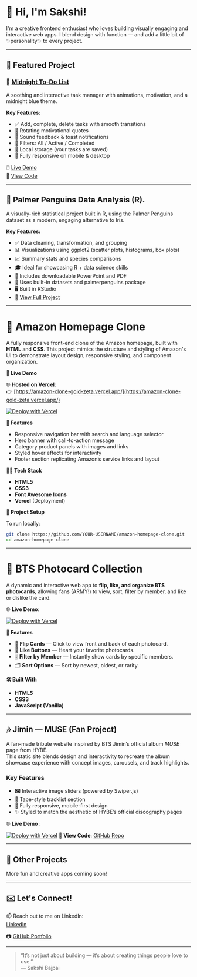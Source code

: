 # 👋 Hi, I'm Sakshi!

I'm a creative frontend enthusiast who loves building visually engaging and interactive web apps. I blend design with function — and add a little bit of ✨personality✨ to every project.

---

## 🌟 Featured Project

### 🌙 [Midnight To-Do List](https://sakshib2003.github.io/midnight-todo-list/)
A soothing and interactive task manager with animations, motivation, and a midnight blue theme.

**Key Features:**
- ✅ Add, complete, delete tasks with smooth transitions  
- 🌈 Rotating motivational quotes  
- 🔔 Sound feedback & toast notifications  
- 📂 Filters: All / Active / Completed  
- 💾 Local storage (your tasks are saved)  
- 📱 Fully responsive on mobile & desktop  

🖱️ [Live Demo](https://sakshib2003.github.io/midnight-todo-list/)  
📂 [View Code](https://github.com/SakshiB2003/midnight-todo-list)

---
## 🐧 Palmer Penguins Data Analysis (R).
A visually-rich statistical project built in R, using the Palmer Penguins dataset as a modern, engaging alternative to Iris.

**Key Features:**

- ✅ Data cleaning, transformation, and grouping
- 📊 Visualizations using ggplot2 (scatter plots, histograms, box plots)
- 📈 Summary stats and species comparisons
- 🎓 Ideal for showcasing R + data science skills
- 📂 Includes downloadable PowerPoint and PDF
- 💾 Uses built-in datasets and palmerpenguins package
- 🖥️ Built in RStudio
- 🔗 [View Full Project](https://github.com/SakshiB2003/palmer-penguins-project)  


---
# 🛒 Amazon Homepage Clone

A fully responsive front-end clone of the Amazon homepage, built with **HTML** and **CSS**. This project mimics the structure and styling of Amazon's UI to demonstrate layout design, responsive styling, and component organization.

**🔗 Live Demo**

🌐 **Hosted on Vercel**:  
👉 [https://amazon-clone-gold-zeta.vercel.app/](https://amazon-clone-gold-zeta.vercel.app/)

[![Deploy with Vercel](https://vercel.com/button)](https://amazon-clone-gold-zeta.vercel.app/)

**🚀 Features**

- Responsive navigation bar with search and language selector
- Hero banner with call-to-action message
- Category product panels with images and links
- Styled hover effects for interactivity
- Footer section replicating Amazon’s service links and layout

**🧑‍💻 Tech Stack**

- **HTML5**
- **CSS3**
- **Font Awesome Icons**
- **Vercel** (Deployment)

**📁 Project Setup**

To run locally:

```bash
git clone https://github.com/YOUR-USERNAME/amazon-homepage-clone.git
cd amazon-homepage-clone
```
---

# 💜 BTS Photocard Collection

A dynamic and interactive web app to **flip, like, and organize BTS photocards**, allowing fans (ARMY!) to view, sort, filter by member, and like or dislike the card.

🌐 **Live Demo**:

[![Deploy with Vercel](https://vercel.com/button)](https://bts-photocard.vercel.app/)

**🚀 Features**

- 🔄 **Flip Cards** — Click to view front and back of each photocard.
- 💖 **Like Buttons** — Heart your favorite photocards.
- 🎚️ **Filter by Member** — Instantly show cards by specific members.
- 🗂️ **Sort Options** — Sort by newest, oldest, or rarity.

**🛠️ Built With**

- **HTML5**
- **CSS3**
- **JavaScript (Vanilla)**

---

## 🎶 Jimin — MUSE (Fan Project)

A fan-made tribute website inspired by BTS Jimin’s official album *MUSE* page from HYBE.  
This static site blends design and interactivity to recreate the album showcase experience with concept images, carousels, and track highlights.

### Key Features
- 🖼️ Interactive image sliders (powered by Swiper.js)  
- 🎵 Tape-style tracklist section  
- 📱 Fully responsive, mobile-first design  
- ✨ Styled to match the aesthetic of HYBE’s official discography pages  

🌐 **Live Demo** :

[![Deploy with Vercel](https://vercel.com/button)](https://jimin-muse.vercel.app/)
📂 **View Code**: [GitHub Repo](https://github.com/SakshiB2003/Jimin-Muse)  

---

## 💼 Other Projects

More fun and creative apps coming soon!

---

## ✉️ Let's Connect!

📫 Reach out to me on LinkedIn:  
[LinkedIn](https://www.linkedin.com/in/sakshi-bajpai-4b5736230)

📷 [GitHub Portfolio](https://github.com/SakshiB2003)

---

> “It’s not just about building — it’s about creating things people love to use.”  
— Sakshi Bajpai

